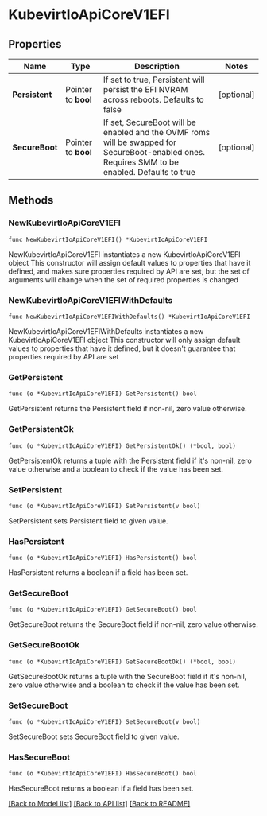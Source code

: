 # KubevirtIoApiCoreV1EFI

## Properties

Name | Type | Description | Notes
------------ | ------------- | ------------- | -------------
**Persistent** | Pointer to **bool** | If set to true, Persistent will persist the EFI NVRAM across reboots. Defaults to false | [optional] 
**SecureBoot** | Pointer to **bool** | If set, SecureBoot will be enabled and the OVMF roms will be swapped for SecureBoot-enabled ones. Requires SMM to be enabled. Defaults to true | [optional] 

## Methods

### NewKubevirtIoApiCoreV1EFI

`func NewKubevirtIoApiCoreV1EFI() *KubevirtIoApiCoreV1EFI`

NewKubevirtIoApiCoreV1EFI instantiates a new KubevirtIoApiCoreV1EFI object
This constructor will assign default values to properties that have it defined,
and makes sure properties required by API are set, but the set of arguments
will change when the set of required properties is changed

### NewKubevirtIoApiCoreV1EFIWithDefaults

`func NewKubevirtIoApiCoreV1EFIWithDefaults() *KubevirtIoApiCoreV1EFI`

NewKubevirtIoApiCoreV1EFIWithDefaults instantiates a new KubevirtIoApiCoreV1EFI object
This constructor will only assign default values to properties that have it defined,
but it doesn't guarantee that properties required by API are set

### GetPersistent

`func (o *KubevirtIoApiCoreV1EFI) GetPersistent() bool`

GetPersistent returns the Persistent field if non-nil, zero value otherwise.

### GetPersistentOk

`func (o *KubevirtIoApiCoreV1EFI) GetPersistentOk() (*bool, bool)`

GetPersistentOk returns a tuple with the Persistent field if it's non-nil, zero value otherwise
and a boolean to check if the value has been set.

### SetPersistent

`func (o *KubevirtIoApiCoreV1EFI) SetPersistent(v bool)`

SetPersistent sets Persistent field to given value.

### HasPersistent

`func (o *KubevirtIoApiCoreV1EFI) HasPersistent() bool`

HasPersistent returns a boolean if a field has been set.

### GetSecureBoot

`func (o *KubevirtIoApiCoreV1EFI) GetSecureBoot() bool`

GetSecureBoot returns the SecureBoot field if non-nil, zero value otherwise.

### GetSecureBootOk

`func (o *KubevirtIoApiCoreV1EFI) GetSecureBootOk() (*bool, bool)`

GetSecureBootOk returns a tuple with the SecureBoot field if it's non-nil, zero value otherwise
and a boolean to check if the value has been set.

### SetSecureBoot

`func (o *KubevirtIoApiCoreV1EFI) SetSecureBoot(v bool)`

SetSecureBoot sets SecureBoot field to given value.

### HasSecureBoot

`func (o *KubevirtIoApiCoreV1EFI) HasSecureBoot() bool`

HasSecureBoot returns a boolean if a field has been set.


[[Back to Model list]](../README.md#documentation-for-models) [[Back to API list]](../README.md#documentation-for-api-endpoints) [[Back to README]](../README.md)


